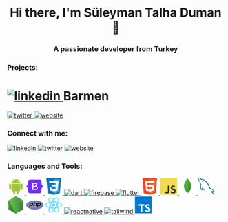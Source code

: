 <h1 align="center">Hi there, I'm Süleyman Talha Duman 👋</h1>
<h3 align="center">A passionate developer from Turkey</h3>

<h3 align="left">Projects:</h3>
<p align="left">
  <h1  align="left">
  <a href="sulo.uno" target="_blank" rel="noreferrer"> 
    <img style='50%' src="https://www.svgrepo.com/show/426165/star.svg" alt="linkedin" width="40" height="40"/> 
  </a> Barmen
  </h1>
  
  <a href="https://www.sulo.uno/" target="_blank" rel="noreferrer"> 
    <img src="https://www.svgrepo.com/show/429935/game-joystick-gamepad.svg" alt="twitter" width="40" height="40"/> 
  </a>
  <a href="https://www.suleymantalha.dev" target="_blank" rel="noreferrer"> 
    <img src="https://www.svgrepo.com/show/292472/website-ui.svg" alt="website" width="40" height="40"/> 
  </a> 
</p>

<h3 align="left">Connect with me:</h3>
<p align="left">
  <!-- Sosyal medya bağlantılarını buraya ekleyin -->
  <a href="[https://www.linkedin.com/in/suleymantalhaduman](https://www.linkedin.com/in/system-conf/)" target="_blank" rel="noreferrer"> 
    <img src="https://www.svgrepo.com/show/299433/linkedin.svg" alt="linkedin" width="40" height="40"/> 
  </a> 
  <a href="https://www.sulo.uno/" target="_blank" rel="noreferrer"> 
    <img src="https://www.svgrepo.com/show/429935/game-joystick-gamepad.svg" alt="twitter" width="40" height="40"/> 
  </a>
  <a href="https://www.suleymantalha.dev" target="_blank" rel="noreferrer"> 
    <img src="https://www.svgrepo.com/show/292472/website-ui.svg" alt="website" width="40" height="40"/> 
  </a> 
</p>

<h3 align="left">Languages and Tools:</h3>
<p align="left"> 
  <!-- İkonları düzenlerken dosya yolunu güncelledim ve bazı ikonları yeni sürümleriyle değiştirdim -->
  <a href="https://developer.android.com" target="_blank" rel="noreferrer"> 
    <img src="https://raw.githubusercontent.com/devicons/devicon/master/icons/android/android-original.svg" alt="android" width="40" height="40"/> 
  </a> 
  <a href="https://getbootstrap.com" target="_blank" rel="noreferrer"> 
    <img src="https://raw.githubusercontent.com/devicons/devicon/master/icons/bootstrap/bootstrap-plain.svg" alt="bootstrap" width="40" height="40"/> 
  </a> 
  <a href="https://www.w3schools.com/css/" target="_blank" rel="noreferrer"> 
    <img src="https://raw.githubusercontent.com/devicons/devicon/master/icons/css3/css3-original.svg" alt="css3" width="40" height="40"/> 
  </a> 
  <a href="https://dart.dev" target="_blank" rel="noreferrer"> 
    <img src="https://www.vectorlogo.zone/logos/dartlang/dartlang-icon.svg" alt="dart" width="40" height="40"/> 
  </a> 
  <a href="https://firebase.google.com/" target="_blank" rel="noreferrer"> 
    <img src="https://www.vectorlogo.zone/logos/firebase/firebase-icon.svg" alt="firebase" width="40" height="40"/> 
  </a> 
  <a href="https://flutter.dev" target="_blank" rel="noreferrer"> 
    <img src="https://www.vectorlogo.zone/logos/flutterio/flutterio-icon.svg" alt="flutter" width="40" height="40"/> 
  </a> 
  <a href="https://www.w3.org/html/" target="_blank" rel="noreferrer"> 
    <img src="https://raw.githubusercontent.com/devicons/devicon/master/icons/html5/html5-original.svg" alt="html5" width="40" height="40"/> 
  </a> 
  <a href="https://developer.mozilla.org/en-US/docs/Web/JavaScript" target="_blank" rel="noreferrer"> 
    <img src="https://raw.githubusercontent.com/devicons/devicon/master/icons/javascript/javascript-original.svg" alt="javascript" width="40" height="40"/> 
  </a>   
  <a href="https://www.mongodb.com/" target="_blank" rel="noreferrer"> 
    <img src="https://raw.githubusercontent.com/devicons/devicon/master/icons/mongodb/mongodb-original.svg" alt="mongodb" width="40" height="40"/> 
  </a> 
  <a href="https://www.mysql.com/" target="_blank" rel="noreferrer"> 
    <img src="https://raw.githubusercontent.com/devicons/devicon/master/icons/mysql/mysql-original.svg" alt="mysql" width="40" height="40"/> 
  </a> 
  <a href="https://nodejs.org" target="_blank" rel="noreferrer"> 
    <img src="https://raw.githubusercontent.com/devicons/devicon/master/icons/nodejs/nodejs-original.svg" alt="nodejs" width="40" height="40"/> 
  </a> 
  <a href="https://www.php.net" target="_blank" rel="noreferrer"> 
    <img src="https://raw.githubusercontent.com/devicons/devicon/master/icons/php/php-original.svg" alt="php" width="40" height="40"/> 
  </a> 
  <a href="https://reactjs.org/" target="_blank" rel="noreferrer"> 
    <img src="https://raw.githubusercontent.com/devicons/devicon/master/icons/react/react-original.svg" alt="react" width="40" height="40"/> 
  </a> 
  <a href="https://reactnative.dev/" target="_blank" rel="noreferrer"> 
    <img src="https://reactnative.dev/img/header_logo.svg" alt="reactnative" width="40" height="40"/> 
  </a> 
  <a href="https://tailwindcss.com/" target="_blank" rel="noreferrer"> 
    <img src="https://www.vectorlogo.zone/logos/tailwindcss/tailwindcss-icon.svg" alt="tailwind" width="40" height="40"/> 
  </a> 
  <a href="https://www.typescriptlang.org/" target="_blank" rel="noreferrer"> 
    <img src="https://raw.githubusercontent.com/devicons/devicon/master/icons/typescript/typescript-original.svg" alt="typescript" width="40" height="40"/> 
  </a> 
</p>

